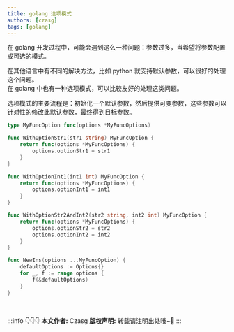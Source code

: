 ```yaml
---
title: golang 选项模式
authors: [czasg]
tags: [golang]
---
```


在 golang 开发过程中，可能会遇到这么一种问题：参数过多，当希望将参数配置成可选的模式。    

在其他语言中有不同的解决方法，比如 python 就支持默认参数，可以很好的处理这个问题。      
在 golang 中也有一种选项模式，可以比较友好的处理这类问题。   

<!--truncate-->

选项模式的主要流程是：初始化一个默认参数，然后提供可变参数，这些参数可以针对性的修改此默认参数，最终得到目标参数。

```go
type MyFuncOption func(options *MyFuncOptions)

func WithOptionStr1(str1 string) MyFuncOption {
    return func(options *MyFuncOptions) {
        options.optionStr1 = str1
    }
}

func WithOptionInt1(int1 int) MyFuncOption {
    return func(options *MyFuncOptions) {
        options.optionInt1 = int1
    }
}

func WithOptionStr2AndInt2(str2 string, int2 int) MyFuncOption {
    return func(options *MyFuncOptions) {
        options.optionStr2 = str2
        options.optionInt2 = int2
    }
}

func NewIns(options ...MyFuncOption) {
    defaultOptions := Options{}
    for _, f := range options {
        f(&defaultOptions)
    }
}
```


<br/>

:::info 👇👇👇
**本文作者:** Czasg
**版权声明:** 转载请注明出处哦~👮‍
:::